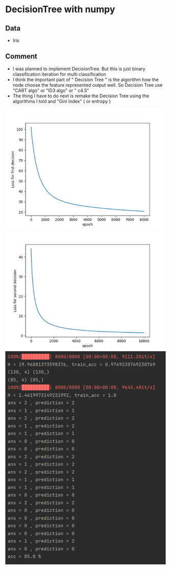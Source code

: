 # DecisionTree with numpy

## Data

* Iris

## Comment 
* I was planned to implement DecisionTree. But this is just binary classification iteration for multi classification
* I think the important part of " Decision Tree " is the algorithm how the node choose the feature represented output well. So Decision Tree use "CART algo" or "ID3 algo" or " c4.5"
* The thing I have to do next is remake the Decision Tree using the algorithms I told and "Gini Index" ( or entropy )

![myplot2](myplot2.png)
![myplot](myplot.png)
![11](11.PNG)
